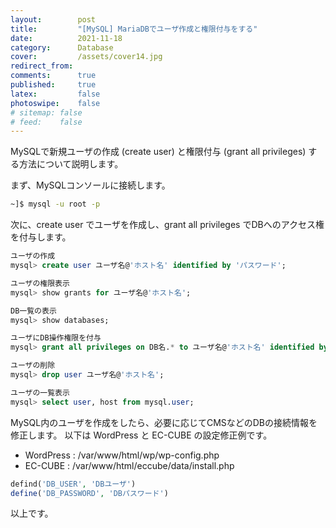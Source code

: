 ```yaml
---
layout:        post
title:         "[MySQL] MariaDBでユーザ作成と権限付与をする"
date:          2021-11-18
category:      Database
cover:         /assets/cover14.jpg
redirect_from:
comments:      true
published:     true
latex:         false
photoswipe:    false
# sitemap: false
# feed:    false
---
```


MySQLで新規ユーザの作成 (create user) と権限付与 (grant all privileges) する方法について説明します。

まず、MySQLコンソールに接続します。
```bash
~]$ mysql -u root -p
```

次に、create user でユーザを作成し、grant all privileges でDBへのアクセス権を付与します。
```sql
ユーザの作成
mysql> create user ユーザ名@'ホスト名' identified by 'パスワード';

ユーザの権限表示
mysql> show grants for ユーザ名@'ホスト名';

DB一覧の表示
mysql> show databases;

ユーザにDB操作権限を付与
mysql> grant all privileges on DB名.* to ユーザ名@'ホスト名' identified by 'パスワード' with grant option;

ユーザの削除
mysql> drop user ユーザ名@'ホスト名';

ユーザの一覧表示
mysql> select user, host from mysql.user;
```

MySQL内のユーザを作成をしたら、必要に応じてCMSなどのDBの接続情報を修正します。
以下は WordPress と EC-CUBE の設定修正例です。

- WordPress : /var/www/html/wp/wp-config.php
- EC-CUBE : /var/www/html/eccube/data/install.php
```php
defind('DB_USER', 'DBユーザ')
define('DB_PASSWORD', 'DBパスワード')
```
以上です。

